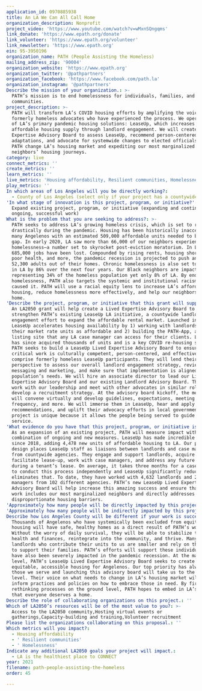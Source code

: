 ```yaml
---
application_id: 0970885938
title: An LA We Can All Call Home
organization_description: Nonprofit
project_video: 'https://www.youtube.com/watch?v=wMxnSQngqms'
link_donate: 'https://www.epath.org/donate'
link_volunteer: 'https://www.epath.org/volunteer'
link_newsletter: 'https://www.epath.org'
ein: 95-3950196
organization_name: PATH (People Assisting the Homeless)
mailing_address_zip: '90004'
organization_website: 'https://www.epath.org'
organization_twitter: '@pathpartners'
organization_facebook: 'https://www.facebook.com/path.la'
organization_instagram: '@pathpartners'
Describe the mission of your organization.: >-
  PATH’s mission is to end homelessness for individuals, families, and
  communities.
project_description: >-
  PATH will transform LA’s COVID housing efforts by amplifying the voices of
  formerly homeless advocates who have experienced the process. We operate one
  of LA’s primary pandemic housing solutions: LeaseUp, which increases the
  affordable housing supply through landlord engagement. We will create a Lived
  Expertise Advisory Board to assess LeaseUp, recommend person-centered
  adaptations, and advocate for systemwide changes to elected officials—helping
  PATH change LA’s housing market and expediting our most marginalized
  neighbors’ housing journeys.
category: live
connect_metrics: ''
create_metrics: ''
learn_metrics: ''
live_metrics: 'Housing affordability, Resilient communities, Homelessness'
play_metrics: ''
In which areas of Los Angeles will you be directly working?:
  - County of Los Angeles (select only if your project has a countywide benefit)
'In what stage of innovation is this project, program, or initiative?': >-
  Expand existing project, program, or initiative (expanding and continuing
  ongoing, successful work)
What is the problem that you are seeking to address?: >-
  PATH seeks to address LA’s growing homeless crisis, which is set to rise
  drastically during the pandemic. Housing has been historically inaccessible to
  many Angelenos with an estimated 509,000 affordable units needed to bridge the
  gap. In early 2020, LA saw more than 66,000 of our neighbors experience
  homelessness—a number set to skyrocket post-eviction moratorium. In LA County,
  685,000 jobs have been lost. Compounded by rising rents, housing shortages,
  poor health, and more, the pandemic recession is projected to push another
  52,300 adults out of their homes. Chronic homelessness is also set to increase
  in LA by 86% over the next four years. Our Black neighbors are impacted most,
  representing 34% of the homeless population yet only 8% of LA. By ending
  homelessness, PATH also targets the systemic and institutional racism that
  caused it. PATH will use a racial equity lens to increase LA’s affordable
  housing, reduce homelessness more effectively, and help our neighbors make it
  home.
'Describe the project, program, or initiative that this grant will support to address the problem identified.': >-
  An LA2050 grant will help create a Lived Expertise Advisory Board to
  strengthen PATH’s existing LeaseUp LA initiative, a countywide landlord
  engagement effort to expand the affordable rental market. Launched in 2018,
  LeaseUp accelerates housing availability by 1) working with landlords to list
  their market rate units as affordable and 2) building the PATH-App, a rental
  listing site that any LA case manager can access for their clients. LeaseUp
  has since acquired thousands of units and is a key COVID re-housing strategy.
  PATH seeks to build a LeaseUp Lived Expertise Advisory Board to ensure our
  critical work is culturally competent, person-centered, and effective. It will
  comprise formerly homeless LeaseUp participants. They will lend their
  perspective to assess our overall landlord engagement strategy, review
  messaging and marketing, and make sure that implementation is aligned with our
  population’s needs. We will hire an associate director to lead our Lived
  Expertise Advisory Board and our existing Landlord Advisory Board. They will
  work with our leadership and meet with other advocates in similar roles to
  develop a recruitment strategy. At the advisory board kickoff, the members
  will convene virtually and develop guidelines, expectations, meeting
  frequency, and more. We will immerse them in LeaseUp, hear and apply
  recommendations, and uplift their advocacy efforts in local government. Our
  project is unique because it allows the people being served to guide the
  service.
'What evidence do you have that this project, program, or initiative is or will be successful, and how will you define and measure success?': >-
  As an expansion of an existing project, PATH will measure impact with a
  combination of ongoing and new measures. LeaseUp has made incredible strides
  since 2018, adding 4,478 new units of affordable housing to LA. Our project’s
  design places LeaseUp staff as liaisons between landlords and case managers
  from countywide agencies. They engage and support landlords, acquire units,
  facilitate lease-up, work with case managers, and address any future issues
  during a tenant’s lease. On average, it takes three months for a case manager
  to conduct this process independently and LeaseUp significantly reduces or
  eliminates that. To date, they have worked with 4,632 landlords and 2,654 case
  managers from 102 different agencies. PATH’s new LeaseUp Lived Expertise
  Advisory Board will help increase this amazing success and ensure that this
  work includes our most marginalized neighbors and directly addresses their
  disproportionate housing barriers.
'Approximately how many people will be directly impacted by this project, program, or initiative?': '30'
'Approximately how many people will be indirectly impacted by this project, program, or initiative?': '2500'
Describe how Los Angeles County will be different if your work is successful.: >-
  Thousands of Angelenos who have systemically been excluded from equitable
  housing will have safe, healthy homes as a direct result of PATH’s work.
  Without the worry of daily survival, they will be able to stabilize their
  health and finances, reintegrate into the community, and thrive. Many
  landlords who contribute their units to us are smaller and rely on this income
  to support their families. PATH’s efforts will support these individuals who
  have also been severely impacted in the pandemic recession. At the macro
  level, PATH’s LeaseUp Lived Expertise Advisory Board seeks to create
  equitable, accessible housing for Angelenos. Our top priority has always been
  those we serve and launching this advisory board will take us to the next
  level. Their voice on what needs to change in LA’s housing market will help
  inform practices and policies on how to embrace those in need. By first
  rethinking processes on the ground level, PATH hopes to embed in LA’s culture
  that everyone deserves a home.
Describe the role of collaborating organizations on this project.: ''
Which of LA2050’s resources will be of the most value to you?: >-
  Access to the LA2050 community,Hosting virtual events or
  gatherings,Capacity-building and training,Volunteer recruitment
Please list the organizations collaborating on this proposal.: ''
Which metrics will you impact?:
  - Housing affordability
  - ' Resilient communities'
  - ' Homelessness'
Indicate any additional LA2050 goals your project will impact.:
  - LA is the healthiest place to CONNECT
year: 2021
filename: path-people-assisting-the-homeless
order: 45

---
```

